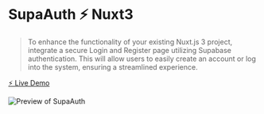 # SupaAuth ⚡️ Nuxt3

>To enhance the functionality of your existing Nuxt.js 3 project, integrate a secure Login and Register page utilizing Supabase authentication. This will allow users to easily create an account or log into the system, ensuring a streamlined experience.

[⚡️ Live Demo](https://supaauth.netlify.app/)

![Preview of SupaAuth](https://raw.githubusercontent.com/zackha/supaAuth/main/assets/supaauth-screenshot.png.png)
